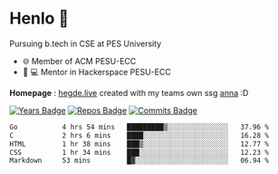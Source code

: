 
# Henlo 🌊

Pursuing b.tech in CSE at PES University

 - 🌐 Member of ACM PESU-ECC
 - 👨 💻 Mentor in Hackerspace PESU-ECC

**Homepage** : [hegde.live](https://hegde.live) created with my teams own ssg [anna](https://github.com/acmpesuecc/anna) :D

 [![Years Badge](https://badges.pufler.dev/years/bwaklog)](https://badges.pufler.dev) 
 [![Repos Badge](https://badges.pufler.dev/repos/bwaklog)](https://badges.pufler.dev)
 [![Commits Badge](https://badges.pufler.dev/commits/monthly/bwaklog)](https://badges.pufler.dev)

<!--START_SECTION:waka-->

```txt
Go           4 hrs 54 mins   █████████▒░░░░░░░░░░░░░░░   37.96 %
C            2 hrs 6 mins    ████░░░░░░░░░░░░░░░░░░░░░   16.28 %
HTML         1 hr 38 mins    ███▒░░░░░░░░░░░░░░░░░░░░░   12.77 %
CSS          1 hr 34 mins    ███░░░░░░░░░░░░░░░░░░░░░░   12.23 %
Markdown     53 mins         █▓░░░░░░░░░░░░░░░░░░░░░░░   06.94 %
```

<!--END_SECTION:waka-->
